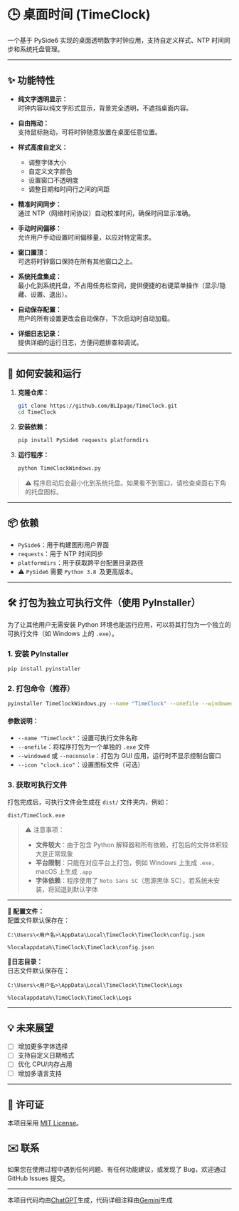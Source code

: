 # 🕒 桌面时间 (TimeClock)

一个基于 PySide6 实现的桌面透明数字时钟应用，支持自定义样式、NTP 时间同步和系统托盘管理。

---

## ✨ 功能特性

- **纯文字透明显示：**  
  时钟内容以纯文字形式显示，背景完全透明，不遮挡桌面内容。

- **自由拖动：**  
  支持鼠标拖动，可将时钟随意放置在桌面任意位置。

- **样式高度自定义：**  
  - 调整字体大小  
  - 自定义文字颜色  
  - 设置窗口不透明度  
  - 调整日期和时间行之间的间距  

- **精准时间同步：**  
  通过 NTP（网络时间协议）自动校准时间，确保时间显示准确。

- **手动时间偏移：**  
  允许用户手动设置时间偏移量，以应对特定需求。

- **窗口置顶：**  
  可选将时钟窗口保持在所有其他窗口之上。

- **系统托盘集成：**  
  最小化到系统托盘，不占用任务栏空间，提供便捷的右键菜单操作（显示/隐藏、设置、退出）。

- **自动保存配置：**  
  用户的所有设置更改会自动保存，下次启动时自动加载。

- **详细日志记录：**  
  提供详细的运行日志，方便问题排查和调试。

---

## 🚀 如何安装和运行

1. **克隆仓库：**

    ```bash
    git clone https://github.com/BLIpage/TimeClock.git
    cd TimeClock
    ```

2. **安装依赖：**

    ```bash
    pip install PySide6 requests platformdirs
    ```

3. **运行程序：**

    ```bash
    python TimeClockWindows.py
    ```

> ⚠️ 程序启动后会最小化到系统托盘。如果看不到窗口，请检查桌面右下角的托盘图标。


---

## 📦 依赖

- `PySide6`：用于构建图形用户界面  
- `requests`：用于 NTP 时间同步  
- `platformdirs`：用于获取跨平台配置目录路径
- ⚠️ `PySide6` 需要 `Python 3.8 `及更高版本。

---

## 🛠️ 打包为独立可执行文件（使用 PyInstaller）

为了让其他用户无需安装 Python 环境也能运行应用，可以将其打包为一个独立的可执行文件（如 Windows 上的 `.exe`）。

### 1. 安装 PyInstaller

```bash
pip install pyinstaller
```

### 2. 打包命令（推荐）

```bash
pyinstaller TimeClockWindows.py --name "TimeClock" --onefile --windowed --icon "clock.ico"
```

#### 参数说明：

- `--name "TimeClock"`：设置可执行文件名称  
- `--onefile`：将程序打包为一个单独的 `.exe` 文件  
- `--windowed` 或 `--noconsole`：打包为 GUI 应用，运行时不显示控制台窗口  
- `--icon "clock.ico"`：设置图标文件（可选）  

### 3. 获取可执行文件

打包完成后，可执行文件会生成在 `dist/` 文件夹内，例如：

```
dist/TimeClock.exe
```

> ⚠️ 注意事项：
>
> - **文件较大**：由于包含 Python 解释器和所有依赖，打包后的文件体积较大是正常现象  
> - **平台限制**：只能在对应平台上打包，例如 Windows 上生成 `.exe`，macOS 上生成 `.app`  
> - **字体依赖**：程序使用了 `Noto Sans SC`（思源黑体 SC），若系统未安装，将回退到默认字体  

---

**📄 配置文件：**  
  配置文件默认保存在：

  ```
  C:\Users\<用户名>\AppData\Local\TimeClock\TimeClock\config.json
  ```
  ```
  %localappdata%\TimeClock\TimeClock\config.json
  ```

**📝日志目录：**  
  日志文件默认保存在：

  ```
  C:\Users\<用户名>\AppData\Local\TimeClock\TimeClock\Logs
  ```
  ```
  %localappdata%\TimeClock\TimeClock\Logs
  ```


---

## 💡 未来展望

- [ ] 增加更多字体选择  
- [ ] 支持自定义日期格式  
- [ ] 优化 CPU/内存占用  
- [ ] 增加多语言支持  

---

## 📄 许可证

本项目采用 [MIT License](LICENSE)。


## ✉️ 联系
如果您在使用过程中遇到任何问题、有任何功能建议，或发现了 Bug，欢迎通过 GitHub Issues 提交。

---
本项目代码均由[ChatGPT](https://chatgpt.com/)生成，代码详细注释由[Gemini](https://gemini.google.com/)生成
